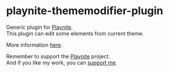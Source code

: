 # playnite-thememodifier-plugin
Generic plugin for [Playnite](https://playnite.link).   
This plugin can edit some elements from current theme.     

More information [here](https://playnite.link/forum/thread-388.html).

Remember to support the [Playnite](https://www.patreon.com/playnite) project.  
And if you like my work, you can [support me](https://www.paypal.me/lacro59).
